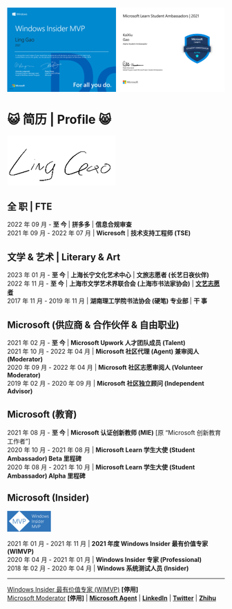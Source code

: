 <img src="https://github.com/Lingggao/Lingggao/blob/master/Ling%20Gao%20WIMVP%20Certificate.png?raw=true" width = "50%" /><img src="https://github.com/Lingggao/Lingggao/blob/master/MSFT%20Student%20Ambassador_00.png?raw=true" width = "50%" />

# :smiley_cat: 简历 | Profile :smile_cat:

![LING](https://github.com/Lingggao/Lingggao/blob/master/2.png?raw=true)

## 全 职 | FTE

2022 年 09 月 - **至 今** | **拼多多** | **信息合规审查**  
2021 年 09 月 - 2022 年 07 月 | **Wicresoft** | **技术支持工程师 (TSE)**

## 文学 & 艺术 | Literary & Art

2023 年 01 月 - **至 今** | **上海长宁文化艺术中心** | **文旅志愿者 (长艺日夜伙伴)**  
2022 年 11 月 - **至 今** | **上海市文学艺术界联合会 (上海市书法家协会)** | [**文艺志愿者**](http://www.wyzyz.org/)  
2017 年 11 月 - 2019 年 11 月 | **湖南理工学院书法协会 (硬笔) 专业部** | **干 事**

## Microsoft (供应商 & 合作伙伴 & 自由职业)

2021 年 02 月 - **至 今** | **Microsoft Upwork 人才团队成员 (Talent)**  
2021 年 10 月 - 2022 年 04 月 | **Microsoft 社区代理 (Agent) 兼审阅人 (Moderator)**  
2020 年 09 月 - 2022 年 04 月 | **Microsoft 社区志愿审阅人 (Volunteer Moderator)**  
2019 年 02 月 - 2020 年 09 月 | **Microsoft 社区独立顾问 (Independent Advisor)**

## Microsoft (教育)

2021 年 08 月 - **至 今** | **Microsoft 认证创新教师 (MIE)** [原 “Microsoft 创新教育工作者”]  
2020 年 10 月 - 2021 年 08 月 | **Microsoft Learn 学生大使 (Student Ambassador) Beta 里程碑**  
2020 年 08 月 - 2021 年 10 月 | **Microsoft Learn 学生大使 (Student Ambassador) Alpha 里程碑**

## Microsoft (Insider)

<img src="https://github.com/Lingggao/Lingggao/blob/master/WIMVP.png?raw=true" width = "20%" />

2021 年 01 月 - 2021 年 11 月 | **2021 年度 Windows Insider 最有价值专家 (WIMVP)**  
2020 年 04 月 - 2021 年 01 月 | **Windows Insider 专家 (Professional)**  
2018 年 02 月 - 2020 年 04 月 | **Windows 系统测试人员 (Insider)**

----

[Windows Insider 最有价值专家 (WIMVP)](https://insider.windows.com/en-us/mvps/ling-gao) **[停用]**  
[Microsoft Moderator](https://answers.microsoft.com/zh-hans/profile/c4a52f5b-dc12-47e5-a37c-53ae020cb7c2) **[停用]** | [**Microsoft Agent**](https://answers.microsoft.com/zh-hans/profile/855ff3d3-0539-4769-9b06-6c0224653a32) | [**LinkedIn**](https://linkedin.com/in/lingggao) | [**Twitter**](https://twitter.com/CNGaoLing) | [**Zhihu**](https://www.zhihu.com/people/linggao)
